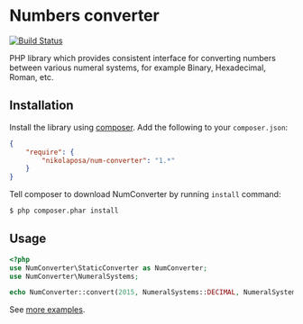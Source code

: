 # Numbers converter

[![Build Status](https://travis-ci.org/nikolaposa/num-converter.svg?branch=master)](https://travis-ci.org/nikolaposa/num-converter)

PHP library which provides consistent interface for converting numbers between various numeral systems,
for example Binary, Hexadecimal, Roman, etc.

## Installation

Install the library using [composer](http://getcomposer.org/). Add the following to your `composer.json`:

```json
{
    "require": {
        "nikolaposa/num-converter": "1.*"
    }
}
```

Tell composer to download NumConverter by running `install` command:

```bash
$ php composer.phar install
```

## Usage

```php
<?php
use NumConverter\StaticConverter as NumConverter;
use NumConverter\NumeralSystems;

echo NumConverter::convert(2015, NumeralSystems::DECIMAL, NumeralSystems::ROMAN); //MMXV

```

See [more examples](https://github.com/nikolaposa/num-converter/tree/master/examples).
